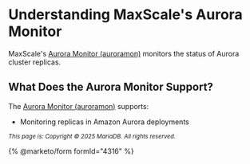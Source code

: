 # Understanding MaxScale's Aurora Monitor

MaxScale's [Aurora Monitor (auroramon)](broken-reference) monitors the status of Aurora cluster replicas.

## What Does the Aurora Monitor Support?

The [Aurora Monitor (auroramon)](broken-reference) supports:

* Monitoring replicas in Amazon Aurora deployments

<sub>_This page is: Copyright © 2025 MariaDB. All rights reserved._</sub>

{% @marketo/form formId="4316" %}
